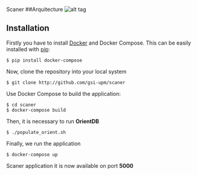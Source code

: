 Scaner
##Arquitecture
![alt tag](https://raw.githubusercontent.com/gsi-upm/scaner/newdata/overview.png?token=AKvRCZVCM46LZWHwF_50RvQPtwBSjtzaks5X389rwA%3D%3D)

## Installation
Firstly you have to install [Docker](https://docs.docker.com/engine/installation/) and Docker Compose. This can be easily installed with [pip](https://pip.pypa.io/en/stable/installing/):
```
$ pip install docker-compose
```

Now, clone the repository into your local system
```
$ git clone http://github.com/gsi-upm/scaner
```
Use Docker Compose to build the application:

```
$ cd scaner
$ docker-compose build
```
Then, it is necessary to run **OrientDB**
```
$ ./populate_orient.sh
```
Finally, we run the application
```
$ docker-compose up
```
Scaner application it is now available on port **5000**
